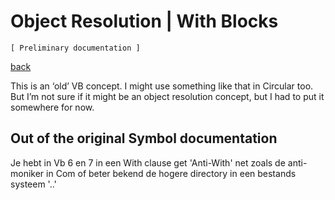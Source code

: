 ﻿Object Resolution | With Blocks
===============================

`[ Preliminary documentation ]`

[back](./)

This is an ‘old’ VB concept. I might use something like that in Circular too. But I’m not sure if it might be an object resolution concept, but I had to put it somewhere for now.

## Out of the original Symbol documentation

Je hebt in Vb 6 en 7 in een With clause get 'Anti-With' net zoals de anti-moniker in Com of beter bekend de hogere directory in een bestands systeem '..'